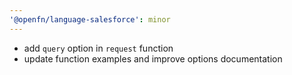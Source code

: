 ```yaml
---
'@openfn/language-salesforce': minor
---
```


- add `query` option in `request` function
- update function examples and improve options documentation
